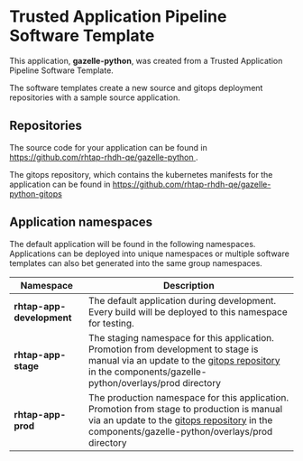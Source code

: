# Trusted Application Pipeline Software Template

This application, **gazelle-python**, was created from a Trusted Application Pipeline Software Template.

The software templates create a new source and gitops deployment repositories with a sample source application. 

## Repositories

The source code for your application can be found in [https://github.com/rhtap-rhdh-qe/gazelle-python ](https://github.com/rhtap-rhdh-qe/gazelle-python ).
 
The gitops repository, which contains the kubernetes manifests for the application can be found in 
[https://github.com/rhtap-rhdh-qe/gazelle-python-gitops ](https://github.com/rhtap-rhdh-qe/gazelle-python-gitops ) 

## Application namespaces 

The default application will be found in the following namespaces. Applications can be deployed into unique namespaces or multiple software templates can also bet generated into the same group namespaces.  

|  Namespace   |  Description   |  
| -------- | -------- |   
| **rhtap-app-development** | The default application during development. Every build will be deployed to this namespace for testing. | 
| **rhtap-app-stage** | The staging namespace for this application. Promotion from development to stage is manual via an update to the [gitops repository](https://github.com/rhtap-rhdh-qe/gazelle-python-gitops ) in the components/gazelle-python/overlays/prod directory |  
| **rhtap-app-prod** | The production namespace for this application. Promotion from stage to production is manual via an update to the [gitops repository](https://github.com/rhtap-rhdh-qe/gazelle-python-gitops ) in the components/gazelle-python/overlays/prod directory | 
